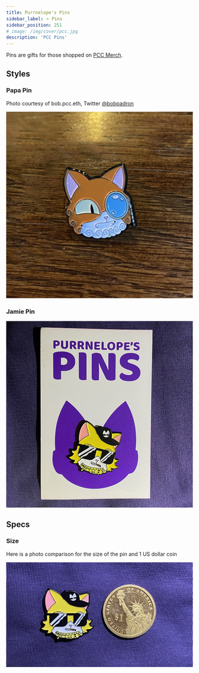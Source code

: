 ```yaml
---
title: Purrnelope's Pins
sidebar_label: ⭐️ Pins
sidebar_position: 251
# image: /img/cover/pcc.jpg
description: 'PCC Pins'
---
```


Pins are gifts for those shopped on [PCC Merch](./index.md).

## Styles

### Papa Pin

Photo courtesy of bob.pcc.eth, Twitter [@bobpadron](https://twitter.com/bobpadron)

![Photo of Papa Pin](./assets/pins/pin-papa.jpg)

### Jamie Pin

![Photo of Jamie Pin](./assets/pins/pin-jamie.jpg)

## Specs

### Size

Here is a photo comparison for the size of the pin and 1 US dollar coin

![Photo of PCC Pin and a coin](./assets/pins/pin-coin.jpg)
